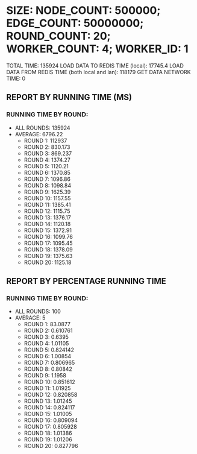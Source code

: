 
# SIZE: NODE_COUNT: 500000; EDGE_COUNT: 50000000; ROUND_COUNT: 20; WORKER_COUNT: 4; WORKER_ID: 1
 TOTAL TIME: 135924
 LOAD DATA TO REDIS TIME (local): 17745.4
 LOAD DATA FROM REDIS TIME (both local and lan): 118179
 GET DATA NETWORK TIME: 0

## REPORT BY RUNNING TIME (MS)

 ### RUNNING TIME BY ROUND:

  + ALL ROUNDS: 135924
  + AVERAGE: 6796.22
     + ROUND 1: 112937
     + ROUND 2: 830.173
     + ROUND 3: 869.237
     + ROUND 4: 1374.27
     + ROUND 5: 1120.21
     + ROUND 6: 1370.85
     + ROUND 7: 1096.86
     + ROUND 8: 1098.84
     + ROUND 9: 1625.39
     + ROUND 10: 1157.55
     + ROUND 11: 1385.41
     + ROUND 12: 1115.75
     + ROUND 13: 1376.17
     + ROUND 14: 1120.18
     + ROUND 15: 1372.91
     + ROUND 16: 1099.76
     + ROUND 17: 1095.45
     + ROUND 18: 1378.09
     + ROUND 19: 1375.63
     + ROUND 20: 1125.18

## REPORT BY PERCENTAGE RUNNING TIME

 ### RUNNING TIME BY ROUND:

  + ALL ROUNDS: 100
  + AVERAGE: 5
     + ROUND 1: 83.0877
     + ROUND 2: 0.610761
     + ROUND 3: 0.6395
     + ROUND 4: 1.01105
     + ROUND 5: 0.824142
     + ROUND 6: 1.00854
     + ROUND 7: 0.806965
     + ROUND 8: 0.80842
     + ROUND 9: 1.1958
     + ROUND 10: 0.851612
     + ROUND 11: 1.01925
     + ROUND 12: 0.820858
     + ROUND 13: 1.01245
     + ROUND 14: 0.824117
     + ROUND 15: 1.01005
     + ROUND 16: 0.809094
     + ROUND 17: 0.805928
     + ROUND 18: 1.01386
     + ROUND 19: 1.01206
     + ROUND 20: 0.827796

